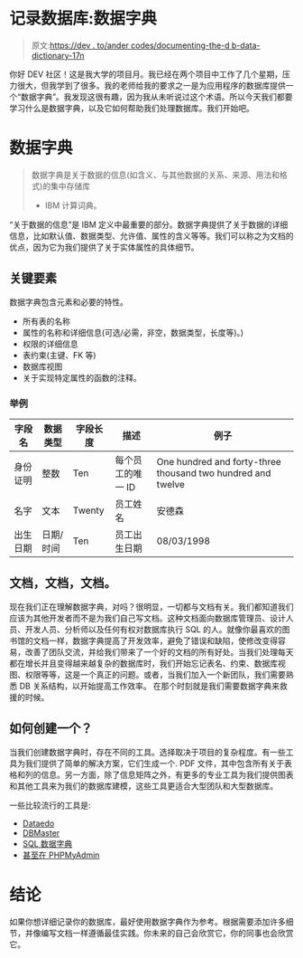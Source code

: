 # 记录数据库:数据字典

> 原文:[https://dev . to/ander codes/documenting-the-d b-data-dictionary-17n](https://dev.to/andercodes/documenting-the-db-data-dictionaries-17n)

你好 DEV 社区！这是我大学的项目月。我已经在两个项目中工作了几个星期，压力很大，但我学到了很多。我的老师给我的要求之一是为应用程序的数据库提供一个“数据字典”。我发现这很有趣，因为我从未听说过这个术语。所以今天我们都要学习什么是数据字典，以及它如何帮助我们处理数据库。我们开始吧。

# [](#data-dictionaries)数据字典

> 数据字典是关于数据的信息(如含义、与其他数据的关系、来源、用法和格式)的集中存储库
> 
> *   IBM 计算词典。

“关于数据的信息”是 IBM 定义中最重要的部分。数据字典提供了关于数据的详细信息，比如默认值、数据类型、允许值、属性的含义等等。我们可以称之为文档的优点，因为它为我们提供了关于实体属性的具体细节。

## [](#key-elements)关键要素

数据字典包含元素和必要的特性。

*   所有表的名称
*   属性的名称和详细信息(可选/必需，非空，数据类型，长度等)。)
*   权限的详细信息
*   表约束(主键、FK 等)
*   数据库视图
*   关于实现特定属性的函数的注释。

### [](#example)举例

| 字段名 | 数据类型 | 字段长度 | 描述 | 例子 |
| --- | --- | --- | --- | --- |
| 身份证明 | 整数 | Ten | 每个员工的唯一 ID | One hundred and forty-three thousand two hundred and twelve |
| 名字 | 文本 | Twenty | 员工姓名 | 安德森 |
| 出生日期 | 日期/时间 | Ten | 员工出生日期 | 08/03/1998 |

## [](#documentation-documentation-documentation)文档，文档，文档。

现在我们正在理解数据字典，对吗？很明显，一切都与文档有关。我们都知道我们应该为其他开发者而不是为我们自己写文档。这种文档面向数据库管理员、设计人员、开发人员、分析师以及任何有权对数据库执行 SQL 的人。就像你最喜欢的图书馆的文档一样，数据字典提高了开发效率，避免了错误和缺陷，使修改变得容易，改善了团队交流，并给我们带来了一个好的文档的所有好处。当我们处理每天都在增长并且变得越来越复杂的数据库时，我们开始忘记表名、约束、数据库视图、权限等等，这是一个真正的问题。或者，当我们加入一个新团队，我们需要熟悉 DB 关系结构，以开始提高工作效率。
在那个时刻就是我们需要数据字典来救援的时候。

## [](#how-to-create-one)如何创建一个？

当我们创建数据字典时，存在不同的工具。选择取决于项目的复杂程度。有一些工具为我们提供了简单的解决方案，它们生成一个. PDF 文件，其中包含所有关于表格和列的信息。另一方面，除了信息矩阵之外，有更多的专业工具为我们提供图表和其他工具来为我们的数据库建模，这些工具更适合大型团队和大型数据库。

一些比较流行的工具是:

*   [Dataedo](https://dataedo.com/)
*   [DBMaster](https://www.dbmaster.io/)
*   [SQL 数据字典](//www.sqldatadictionary.com)
*   [甚至在 PHPMyAdmin](https://dataedo.com/kb/tools/phpmyadmin/how-to-create-data-dictionary)

# [](#conclusion)结论

如果你想详细记录你的数据库，最好使用数据字典作为参考。根据需要添加许多细节，并像编写文档一样遵循最佳实践。你未来的自己会欣赏它，你的同事也会欣赏它。